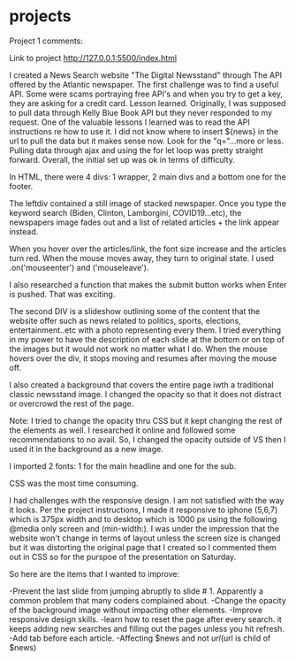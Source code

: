 # projects
Project 1 comments: 

Link to project http://127.0.0.1:5500/index.html

I created a News Search website "The Digital Newsstand" through The API offered by the Atlantic newspaper. The first challenge was to find a useful API. Some were scams portraying free API's and when you try to get a key, they are asking for a credit card. Lesson learned. 
Originally, I was supposed to pull data through Kelly Blue Book API but they never responded to my request. 
One of the valuable lessons I learned was to read the API instructions re how to use it. I did not know where to insert ${news} in the url to pull the data but it makes sense now. Look for the "q="...more or less. 
Pulling data through ajax and using the for let loop was pretty straight forward. Overall, the initial set up was ok in terms of difficulty. 

In HTML, there were 4 divs: 1 wrapper, 2 main divs and a bottom one for the footer. 

The leftdiv contained a still image of stacked newspaper. Once you type the keyword search (Biden, Clinton, Lamborgini, COVID19...etc), the newspapers image fades out and a list of related articles + the link appear instead. 

When you hover over the articles/link, the font size increase and the articles turn red. When the mouse moves away, they turn to original state. I used .on('mouseenter') and ('mouseleave'). 

I also researched a function that makes the submit button works when Enter is pushed. That was exciting. 

The second DIV is a slideshow outlining some of the content that the website offer such as news related to politics, sports, elections, entertainment..etc with a photo representing every them. I tried everything in my power to have the description of each slide at the bottom or on top of the images but it would not work no matter what I do. When the mouse hovers over the div, it stops moving and resumes after moving the mouse off. 

I also created a background that covers the entire page iwth a traditional classic newsstand image. I changed the opacity so that it does not distract or overcrowd the rest of the page. 

Note: I tried to change the opacity thru CSS but it kept changing the rest of the elements as well. I researched it online and followed some recommendations to no avail. So, I changed the opacity outside of VS then I used it in the background as a new image. 

I imported 2 fonts: 1 for the main headline and one for the sub. 

CSS was the most time consuming. 

I had challenges with the responsive design. I am not satisfied with the way it looks. Per the project instructions, I made it responsive to iphone (5,6,7) which is 375px width and to desktop which is 1000 px using the following  @media only screen and (min-width:). I was under the impression that the website won't change in terms of layout unless the screen size is changed but it was distorting the original page that I created so I commented them out in CSS so for the purspoe of the presentation on Saturday. 

So here are the items that I wanted to improve: 

-Prevent the last slide from jumping abruptly to slide # 1. Apparently a common problem that many coders complained about. 
-Change the opacity of the background image without impacting other elements. 
-Improve responsive design skills. 
-learn how to reset the page after every search. it keeps adding new searches and filling out the pages unless you hit refresh. 
-Add tab before each article. 
-Affecting $news and not $url ($url is child of $news)



